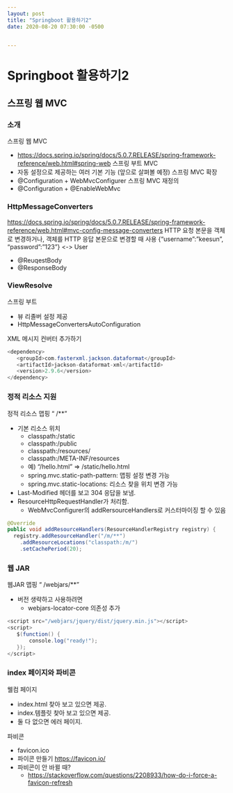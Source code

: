 ```yaml
---
layout: post
title: "Springboot 활용하기2"
date: 2020-08-20 07:30:00 -0500


---
```


# Springboot 활용하기2

## 스프링 웹 MVC 

### 소개

스프링 웹 MVC
- https://docs.spring.io/spring/docs/5.0.7.RELEASE/spring-framework-reference/web.html#spring-web
스프링 부트 MVC
- 자동 설정으로 제공하는 여러 기본 기능 (앞으로 살펴볼 예정)
스프링 MVC 확장
- @Configuration + WebMvcConfigurer
스프링 MVC 재정의
- @Configuration + @EnableWebMvc

### HttpMessageConverters

https://docs.spring.io/spring/docs/5.0.7.RELEASE/spring-framework-reference/web.html#mvc-config-message-converters HTTP 요청 본문을 객체로 변경하거나, 객체를 HTTP 응답 본문으로 변경할 때 사용 {“username”:”keesun”, “password”:”123”} <-> User
- @ReuqestBody
- @ResponseBody

### ViewResolve 

스프링 부트
- 뷰 리졸버 설정 제공
- HttpMessageConvertersAutoConfiguration

XML 메시지 컨버터 추가하기

```java
<dependency>
   <groupId>com.fasterxml.jackson.dataformat</groupId>
   <artifactId>jackson-dataformat-xml</artifactId>
   <version>2.9.6</version>
</dependency>
```

### 정적 리소스 지원

정적 리소스 맵핑 “ /**”

- 기본 리소스 위치
  - classpath:/static
  - classpath:/public
  - classpath:/resources/
  - classpath:/META-INF/resources
  - 예) “/hello.html” => /static/hello.html
  - spring.mvc.static-path-pattern: 맵핑 설정 변경 가능
  - spring.mvc.static-locations: 리소스 찾을 위치 변경 가능
- Last-Modified 헤더를 보고 304 응답을 보냄.
- ResourceHttpRequestHandler가 처리함.
  - WebMvcConfigurer의 addRersourceHandlers로 커스터마이징 할 수 있음

```java
@Override
public void addResourceHandlers(ResourceHandlerRegistry registry) {
  registry.addResourceHandler("/m/**")
    .addResourceLocations("classpath:/m/")
    .setCachePeriod(20);
```

### 웹 JAR

웹JAR 맵핑 “ /webjars/**”

- 버전 생략하고 사용하려면
  - webjars-locator-core 의존성 추가
  
```java
<script src="/webjars/jquery/dist/jquery.min.js"></script>
<script>
   $(function() {
       console.log("ready!");
   });
</script>
```

### index 페이지와 파비콘

웰컴 페이지
- index.html 찾아 보고 있으면 제공.
- index.템플릿 찾아 보고 있으면 제공.
- 둘 다 없으면 에러 페이지.

파비콘
- favicon.ico
- 파이콘 만들기 https://favicon.io/
- 파비콘이 안 바뀔 때?
  - https://stackoverflow.com/questions/2208933/how-do-i-force-a-favicon-refresh
